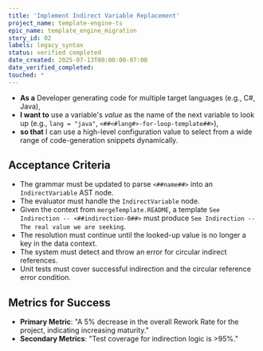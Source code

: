 ```yaml
---
title: 'Implement Indirect Variable Replacement'
project_name: template-engine-ts
epic_name: template_engine_migration
story_id: 02
labels: legacy_syntax
status: verified completed
date_created: 2025-07-13T00:00:00-07:00
date_verified_completed: 
touched: *
---
```


- **As a** Developer generating code for multiple target languages (e.g., C#, Java),
- **I want to** use a variable's _value_ as the name of the next variable to look up (e.g., `lang = "java"`, `<##<#lang#>-for-loop-template##>`),
- **so that** I can use a high-level configuration value to select from a wide range of code-generation snippets dynamically.

## Acceptance Criteria

- The grammar must be updated to parse `<##name##>` into an `IndirectVariable` AST node.
- The evaluator must handle the `IndirectVariable` node.
- Given the context from `mergeTemplate.README`, a template `See Indirection -- <##indirection-0##>` must produce `See Indirection -- The real value we are seeking`.
- The resolution must continue until the looked-up value is no longer a key in the data context.
- The system must detect and throw an error for circular indirect references.
- Unit tests must cover successful indirection and the circular reference error condition.

## Metrics for Success

- **Primary Metric**: "A 5% decrease in the overall Rework Rate for the project, indicating increasing maturity."
- **Secondary Metrics**: "Test coverage for indirection logic is >95%."
